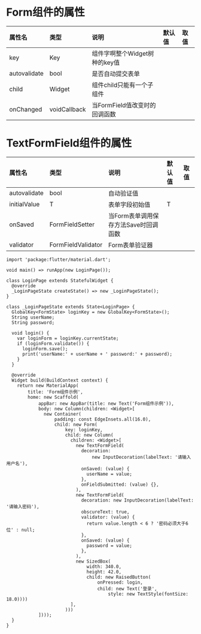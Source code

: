 # Form组件的属性
|  属性名 | 类型 | 说明 | 默认值 | 取值 |
| :--------- | :------ | :------- | :------ | :------- |
| key | Key | 组件字啊整个Widget树种的key值 | | |
| autovalidate | bool | 是否自动提交表单 | | |
| child | Widget | 组件child只能有一个子组件 | | |
| onChanged | voidCallback | 当FormField值改变时的回调函数 | | |

# TextFormField组件的属性
| 属性名 | 类型 | 说明 | 默认值 | 取值 |
| :--------- | :------ | :------- | :------ | :------- |
| autovalidate | bool | 自动验证值 | | |
| initialValue | T | 表单字段初始值 | T | | |
| onSaved | FormFieldSetter<T> | 当Form表单调用保存方法Save时回调函数  | | |
| validator | FormFieldValidator<T> | Form表单验证器 | | |

```
import 'package:flutter/material.dart';

void main() => runApp(new LoginPage());

class LoginPage extends StatefulWidget {
  @override
  _LoginPageState createState() => new _LoginPageState();
}

class _LoginPageState extends State<LoginPage> {
  GlobalKey<FormState> loginKey = new GlobalKey<FormState>();
  String userName;
  String password;

  void login() {
    var loginForm = loginKey.currentState;
    if (loginForm.validate()) {
      loginForm.save();
      print('userName:' + userName + ' password:' + password);
    }
  }

  @override
  Widget build(BuildContext context) {
    return new MaterialApp(
        title: 'Form组件示例',
        home: new Scaffold(
            appBar: new AppBar(title: new Text('Form组件示例')),
            body: new Column(children: <Widget>[
              new Container(
                  padding: const EdgeInsets.all(16.0),
                  child: new Form(
                      key: loginKey,
                      child: new Column(
                        children: <Widget>[
                          new TextFormField(
                            decoration:
                                new InputDecoration(labelText: '请输入用户名'),
                            onSaved: (value) {
                              userName = value;
                            },
                            onFieldSubmitted: (value) {},
                          ),
                          new TextFormField(
                            decoration: new InputDecoration(labelText: '请输入密码'),
                            obscureText: true,
                            validator: (value) {
                              return value.length < 6 ? '密码必须大于6位' : null;
                            },
                            onSaved: (value) {
                              password = value;
                            },
                          ),
                          new SizedBox(
                              width: 340.0,
                              height: 42.0,
                              child: new RaisedButton(
                                  onPressed: login,
                                  child: new Text('登录',
                                      style: new TextStyle(fontSize: 18.0))))
                        ],
                      )))
            ])));
  }
}
```